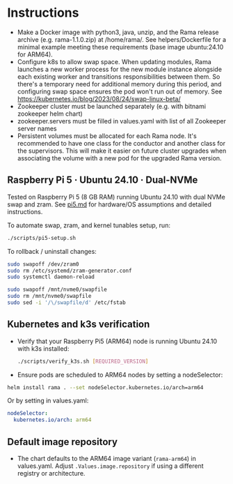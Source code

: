 # Instructions

- Make a Docker image with python3, java, unzip, and the Rama release archive (e.g. rama-1.1.0.zip) at /home/rama/. See helpers/Dockerfile for a minimal example meeting these requirements (base image ubuntu:24.10 for ARM64).
- Configure k8s to allow swap space. When updating modules, Rama launches a new worker process for the new module instance alongside each existing worker and transitions responsibilities between them. So there's a temporary need for additional memory during this period, and configuring swap space ensures the pod won't run out of memory. See https://kubernetes.io/blog/2023/08/24/swap-linux-beta/
- Zookeeper cluster must be launched separately (e.g. with bitnami zookeeper helm chart)
- zookeeper.servers must be filled in values.yaml with list of all Zookeeper server names
- Persistent volumes must be allocated for each Rama node. It's recommended to have one class for the conductor and another class for the supervisors. This will make it easier on future cluster upgrades when associating the volume with a new pod for the upgraded Rama version.

## Raspberry Pi 5 · Ubuntu 24.10 · Dual-NVMe

Tested on Raspberry Pi 5 (8 GB RAM) running Ubuntu 24.10 with dual NVMe swap and zram. See [pi5.md](pi5.md) for hardware/OS assumptions and detailed instructions.

To automate swap, zram, and kernel tunables setup, run:

```bash
./scripts/pi5-setup.sh
```

To rollback / uninstall changes:

```bash
sudo swapoff /dev/zram0
sudo rm /etc/systemd/zram-generator.conf
sudo systemctl daemon-reload

sudo swapoff /mnt/nvme0/swapfile
sudo rm /mnt/nvme0/swapfile
sudo sed -i '/\/swapfile/d' /etc/fstab
```

## Kubernetes and k3s verification
- Verify that your Raspberry Pi5 (ARM64) node is running Ubuntu 24.10 with k3s installed:
  ```bash
  ./scripts/verify_k3s.sh [REQUIRED_VERSION]
  ```
- Ensure pods are scheduled to ARM64 nodes by setting a nodeSelector:

```bash
helm install rama . --set nodeSelector.kubernetes.io/arch=arm64
```

Or by setting in values.yaml:

```yaml
nodeSelector:
  kubernetes.io/arch: arm64
```

## Default image repository
- The chart defaults to the ARM64 image variant (`rama-arm64`) in values.yaml. Adjust `.Values.image.repository` if using a different registry or architecture.
